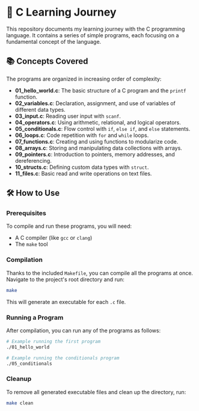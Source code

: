 # 🚀 C Learning Journey

This repository documents my learning journey with the C programming language. It contains a series of simple programs, each focusing on a fundamental concept of the language.

## 📚 Concepts Covered

The programs are organized in increasing order of complexity:

- **01_hello_world.c**: The basic structure of a C program and the `printf` function.
- **02_variables.c**: Declaration, assignment, and use of variables of different data types.
- **03_input.c**: Reading user input with `scanf`.
- **04_operators.c**: Using arithmetic, relational, and logical operators.
- **05_conditionals.c**: Flow control with `if`, `else if`, and `else` statements.
- **06_loops.c**: Code repetition with `for` and `while` loops.
- **07_functions.c**: Creating and using functions to modularize code.
- **08_arrays.c**: Storing and manipulating data collections with arrays.
- **09_pointers.c**: Introduction to pointers, memory addresses, and dereferencing.
- **10_structs.c**: Defining custom data types with `struct`.
- **11_files.c**: Basic read and write operations on text files.

## 🛠️ How to Use

### Prerequisites

To compile and run these programs, you will need:
- A C compiler (like `gcc` or `clang`)
- The `make` tool

### Compilation

Thanks to the included `Makefile`, you can compile all the programs at once. Navigate to the project's root directory and run:

```bash
make
```

This will generate an executable for each `.c` file.

### Running a Program

After compilation, you can run any of the programs as follows:

```bash
# Example running the first program
./01_hello_world

# Example running the conditionals program
./05_conditionals
```

### Cleanup

To remove all generated executable files and clean up the directory, run:

```bash
make clean
```